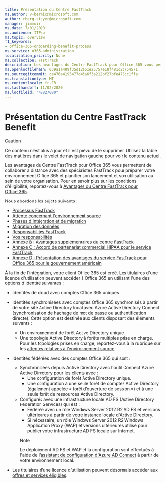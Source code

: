 ```yaml
---
title: Présentation du Centre FastTrack
ms.author: v-bermic@microsoft.com
author: rberg-steyer@microsoft.com
manager: jimmuir
ms.date: 7/01/2020
ms.audience: ITPro
ms.topic: overview
f1_keywords:
- office-365-onboarding-benefit-process
ms.service: o365-administration
localization_priority: None
ms.collection: FastTrack
description: Les avantages du Centre FastTrack pour Office 365 vous permettent de collaborer à distance avec des spécialistes FastTrack pour préparer votre environnement Office 365 et planifier son lancement et son utilisation au sein de votre organisation. Pour en savoir plus sur les conditions d'éligibilité, reportez-vous à Avantages du Centre FastTrack pour Office 365.
ms.openlocfilehash: 039a1a409f35d12e61e25757e18f481c2b754571
ms.sourcegitcommit: ca476a4195477d43a6f3a212bf27bfe473cc1ffa
ms.translationtype: MT
ms.contentlocale: fr-FR
ms.lasthandoff: 11/02/2020
ms.locfileid: "48827080"
---
```

# <a name="fasttrack-center-benefit-overview"></a>Présentation du Centre FastTrack Benefit

> [!CAUTION]
> Ce contenu n’est plus à jour et il est prévu de le supprimer. Utilisez la table des matières dans le volet de navigation gauche pour voir le contenu actuel.

Les avantages du Centre FastTrack pour Office 365 vous permettent de collaborer à distance avec des spécialistes FastTrack pour préparer votre environnement Office 365 et planifier son lancement et son utilisation au sein de votre organisation. Pour en savoir plus sur les conditions d'éligibilité, reportez-vous à [Avantages du Centre FastTrack pour Office 365](O365-fasttrack-benefit-for-office-365.md).
  
Nous abordons les sujets suivants :
- [Processus FastTrack](O365-fasttrack-process.md) 
- [Attente concernant l'environnement source](O365-source-environment-expectations.md)
- [Phases d'intégration et de migration](O365-onboarding-and-migration.md)
- [Migration des données](O365-data-migration.md)
- [Responsabilités FastTrack](O365-fasttrack-responsibilities.md)
- [Vos responsabilités](O365-your-responsibilities.md) 
- [Annexe B : Avantages supplémentaires du centre FastTrack](O365-fasttrack-additional-benefits.md)
- [Annexe C : Accord de partenariat commercial HIPAA pour le service FastTrack](O365-hipaa-business-associate-agreement.md)
- [Annexe D : Présentation des avantages du service FastTrack pour Office 365 pour le gouvernement américain](US-Gov-appendix-overview.md)
    
À la fin de l'intégration, votre client Office 365 est créé. Les titulaires d'une licence d'utilisation peuvent accéder à Office 365 en utilisant l'une des options d'identité suivantes :
- Identités de cloud avec comptes Office 365 uniques
- Identités synchronisées avec comptes Office 365 synchronisés à partir de votre site Active Directory local avec Azure Active Directory Connect (synchronisation de hachage de mot de passe ou authentification directe). Cette option est destinée aux clients disposant des éléments suivants :
  - Un environnement de forêt Active Directory unique.
  - Une topologie Active Directory à forêts multiples prise en charge. Pour les topologies prises en charge, reportez-vous à la rubrique sur les [attentes relatives à l’environnement source](O365-source-environment-expectations.md).
- Identités fédérées avec des comptes Office 365 qui sont :
  - Synchronisées depuis Active Directory avec l'outil Connect Azure Active Directory pour les clients avec :
      - Une configuration de forêt Active Directory unique.
      - Une configuration à une seule forêt de comptes Active Directory (également appelée « forêt d’ouverture de session ») et à une seule forêt de ressources Active Directory.
  - Configurés avec une infrastructure locale AD FS (Active Directory Federation Services) qui est :
      - Fédérée avec un rôle Windows Server 2012 R2 AD FS et versions ultérieures à partir de votre instance locale d'Active Directory.
      - Si nécessaire, un rôle Windows Server 2012 R2 Windows Application Proxy (WAP) et versions ultérieures utilisé pour publier votre infrastructure AD FS locale sur Internet.
    > [!NOTE]
    > Le déploiement AD FS et WAP et la configuration sont effectués à l'aide de l'[assistant de configuration d'Azure AD Connect](https://go.microsoft.com/fwlink/?linkid=844794) à partir de votre environnement local. 
  
- Les titulaires d’une licence d’utilisation peuvent désormais accéder aux [offres et services éligibles](M365-eligible-services-and-plans.md).

